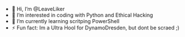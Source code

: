 - 👋 Hi, I’m @LeaveLiker
- 👀 I’m interested in coding with Python and Ethical Hacking
- 🌱 I’m currently learning scritping PowerShell
- ⚡ Fun fact: Im a Ultra Hool for DynamoDresden, but dont be scraed ;)

<!---
LeaveLiker/LeaveLiker is a ✨ special ✨ repository because its `README.md` (this file) appears on your GitHub profile.
You can click the Preview link to take a look at your changes.
--->
